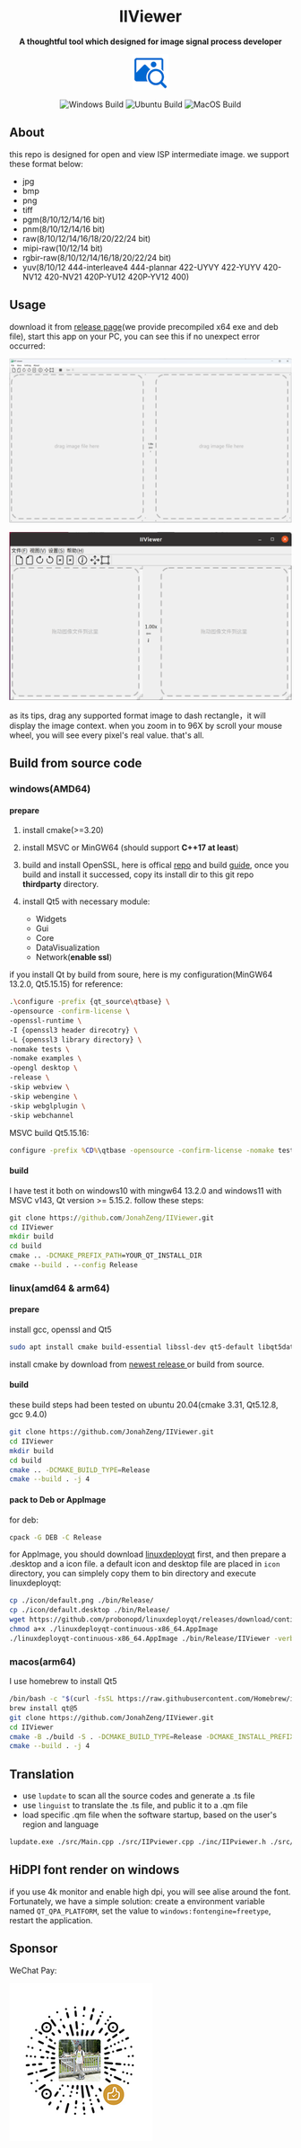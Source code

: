 <h1 align="center">IIViewer</h1>
<p align="center">
    <strong>A thoughtful tool which designed for image signal process developer</strong>
</p>
<p align="center">
    <img src="./icon/64.png" alt="IIViewer icon" width="64"/>
</p>

<p align="center">
    <img src="https://github.com/JonahZeng/IIViewer/actions/workflows/cmake-windows-platform.yml/badge.svg?branch=main" alt="Windows Build"/>
    <img src="https://github.com/JonahZeng/IIViewer/actions/workflows/cmake-ubuntu-platform.yml/badge.svg?branch=main" alt="Ubuntu Build"/>
    <img src="https://github.com/JonahZeng/IIViewer/actions/workflows/cmake-macos-platform.yml/badge.svg?branch=main" alt="MacOS Build"/>
</p>

## About
this repo is designed for open and view ISP intermediate image. we support these format below:
- jpg
- bmp
- png
- tiff
- pgm(8/10/12/14/16 bit)
- pnm(8/10/12/14/16 bit)
- raw(8/10/12/14/16/18/20/22/24 bit)
- mipi-raw(10/12/14 bit)
- rgbir-raw(8/10/12/14/16/18/20/22/24 bit)
- yuv(8/10/12 444-interleave4 444-plannar 422-UYVY 422-YUYV 420-NV12 420-NV21 420P-YU12 420P-YV12 400)

## Usage
download it from [release page](https://github.com/JonahZeng/IIViewer/releases)(we provide precompiled x64 exe and deb file), start this app on your PC, you can see this if no unexpect error occurred:

![main-ui](./doc/image/main-ui.png)

![ubuntu-zh-ui](./doc/image/ubuntu-zh.png)

as its tips, drag any supported format image to dash rectangle，it will display the image context. when you zoom in to 96X by scroll your mouse wheel, you will see every pixel's real value.
that's all.

## Build from source code
### windows(AMD64)
#### prepare
1. install cmake(>=3.20)
2. install MSVC or MinGW64 (should support **C++17 at least**)
3. build and install OpenSSL, here is offical [repo](https://github.com/openssl/openssl) and build [guide](https://github.com/openssl/openssl/blob/master/NOTES-WINDOWS.md), once you build and install it successed, copy its install dir to this git repo **thirdparty** directory. 

4. install Qt5 with necessary module:
    - Widgets
    - Gui
    - Core 
    - DataVisualization
    - Network(**enable ssl**)

if you install Qt by build from soure, here is my configuration(MinGW64 13.2.0, Qt5.15.15) for reference:
```bash
.\configure -prefix {qt_source\qtbase} \
-opensource -confirm-license \
-openssl-runtime \
-I {openssl3 header direcotry} \
-L {openssl3 library directory} \
-nomake tests \
-nomake examples \
-opengl desktop \
-release \
-skip webview \
-skip webengine \
-skip webglplugin \
-skip webchannel 
```
MSVC build Qt5.15.16:
```bat
configure -prefix %CD%\qtbase -opensource -confirm-license -nomake tests -nomake examples -release -skip webview -skip webengine -skip webglplugin -skip webchannel -openssl-runtime -I {openssl3 header direcotry} -L {openssl3 library directory} -make-tool jom -platform win32-msvc
```
#### build
I have test it both on windows10 with mingw64 13.2.0 and windows11 with MSVC v143, Qt version >= 5.15.2.
follow these steps:
```bat
git clone https://github.com/JonahZeng/IIViewer.git
cd IIViewer
mkdir build
cd build
cmake .. -DCMAKE_PREFIX_PATH=YOUR_QT_INSTALL_DIR
cmake --build . --config Release
```

### linux(amd64 & arm64)
#### prepare
install gcc, openssl and Qt5 
```bash
sudo apt install cmake build-essential libssl-dev qt5-default libqt5datavisualization5-dev qttools5-dev-tools
```
install cmake by download from [newest release ](https://github.com/Kitware/CMake/releases) or build from source.
#### build
these build steps had been tested on ubuntu 20.04(cmake 3.31, Qt5.12.8, gcc 9.4.0)
```bash
git clone https://github.com/JonahZeng/IIViewer.git
cd IIViewer
mkdir build
cd build
cmake .. -DCMAKE_BUILD_TYPE=Release
cmake --build . -j 4
```
#### pack to Deb or AppImage
for deb:
```bash
cpack -G DEB -C Release
```
for AppImage, you should download [linuxdeployqt](https://github.com/probonopd/linuxdeployqt/releases) first, and then prepare a .desktop and a icon file. a default icon and desktop file are placed in `icon` directory, you can simplely copy them to bin directory and execute linuxdeployqt:
```bash
cp ./icon/default.png ./bin/Release/ 
cp ./icon/default.desktop ./bin/Release/ 
wget https://github.com/probonopd/linuxdeployqt/releases/download/continuous/linuxdeployqt-continuous-x86_64.AppImage
chmod a+x ./linuxdeployqt-continuous-x86_64.AppImage
./linuxdeployqt-continuous-x86_64.AppImage ./bin/Release/IIViewer -verbose=2 -bundle-non-qt-libs -appimage
```

### macos(arm64)
I use homebrew to install Qt5
```bash
/bin/bash -c "$(curl -fsSL https://raw.githubusercontent.com/Homebrew/install/HEAD/install.sh)"
brew install qt@5
git clone https://github.com/JonahZeng/IIViewer.git
cd IIViewer
cmake -B ./build -S . -DCMAKE_BUILD_TYPE=Release -DCMAKE_INSTALL_PREFIX=./build/install -DCMAKE_PREFIX_PATH=/opt/homebrew/opt/qt@5 -DLRELEASE_EXECUTABLE=/opt/homebrew/opt/qt@5/bin/lrelease -DEXTRA_QT_INCLUDE_DIRS=/opt/homebrew/opt/qt@5/include
cmake --build . -j 4
```

## Translation
- use `lupdate` to scan all the source codes and generate a .ts file
- use `linguist` to translate the .ts file, and public it to a .qm file
- load specific .qm file when the software startup, based on the user's region and language
```bash
lupdate.exe ./src/Main.cpp ./src/IIPviewer.cpp ./inc/IIPviewer.h ./src/AboutDlg.cpp ./inc/AboutDlg.h ./src/IIPviewer.rc ./src/IIPviewer.qrc ./src/ImageWidget.cpp ./inc/ImageWidget.h ./src/RawFileInfoDlg.cpp ./inc/RawFileInfoDlg.h ./inc/RawFileInfoDlg.ui ./inc/IIPOptionDialog.h ./inc/IIPOptionDialog.ui ./src/IIPOptionDialog.cpp ./src/IIPviewer_ui.cpp ./inc/IIPviewer_ui.h ./src/YuvFileInfoDlg.cpp ./inc/YuvFileInfoDlg.h ./inc/YuvFileInfoDlg.ui ./src/DataVisualDlg.cpp ./inc/DataVisualDlg.h ./inc/resource.h ./inc/config.h ./inc/AppSetting.h ./src/AppSetting.cpp -ts ./translations/IIViewer_zh.ts
```

## HiDPI font render on windows
if you use 4k monitor and enable high dpi, you will see alise around the font. Fortunately, we have a simple solution:
create a environment variable named `QT_QPA_PLATFORM`, set the value to `windows:fontengine=freetype`, restart the application.

## Sponsor
WeChat Pay:

![sponsor](./doc/image/sponsor.png)
